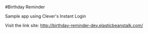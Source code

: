 
#Birthday Reminder

Sample app using Clever's Instant Login

Visit the link site: http://birthday-reminder-dev.elasticbeanstalk.com/
